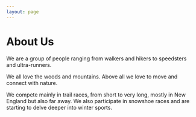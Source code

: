 ```yaml
---
layout: page
---
```


# About Us

We are a group of people ranging from walkers and hikers to speedsters and ultra-runners.

We all love the woods and mountains. Above all we love to move and connect with nature.

We compete mainly in trail races, from short to very long, mostly in New England but also far away. We also participate in snowshoe races and are starting to delve deeper into winter sports.